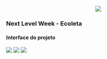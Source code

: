 <p align="center">
  <img  src="https://user-images.githubusercontent.com/62821027/84599082-c89e1080-ae45-11ea-9e7f-bc7f5934abcd.png">
</p>
<h3>Next Level Week - Ecoleta</h3>

<h4>Interface do projeto</h4>
<img  src="https://user-images.githubusercontent.com/62821027/84599791-110bfd00-ae4b-11ea-9942-af14001e77ae.png">
<img  src="https://user-images.githubusercontent.com/62821027/84599692-4cf29280-ae4a-11ea-871d-8cc39bbc495a.png">
<img  src="https://user-images.githubusercontent.com/62821027/84599829-503a4e00-ae4b-11ea-92d4-ecd0807fda32.png">

